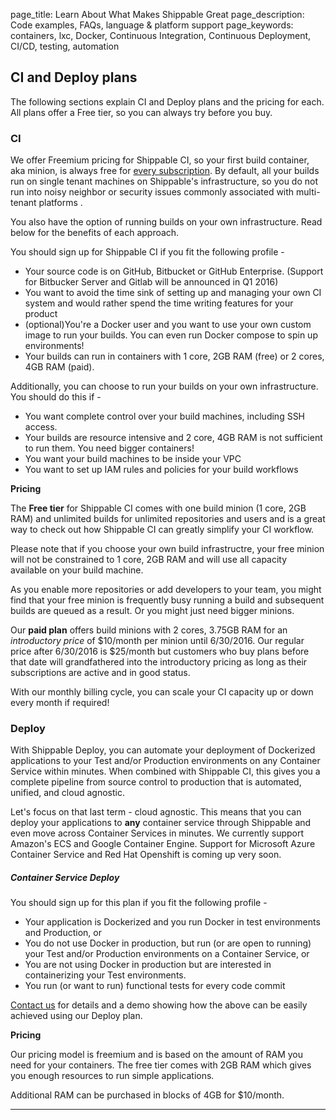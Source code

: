 page_title: Learn About What Makes Shippable Great
page_description: Code examples, FAQs, language & platform support
page_keywords: containers, lxc, Docker, Continuous Integration, Continuous Deployment, CI/CD, testing, automation


## CI and Deploy plans

The following sections explain CI and Deploy plans and the pricing for each. All plans offer a Free tier, so you can always try before you buy.

### CI

We offer Freemium pricing for Shippable CI, so your first build container, aka minion, is always free for [every subscription](gs_concepts.md/#Subscriptions). By default, all your builds run on single tenant machines on Shippable's infrastructure, so you do not run into noisy neighbor or security issues commonly associated with multi-tenant platforms .

You also have the option of running builds on your own infrastructure. Read below for the benefits of each approach.

You should sign up for Shippable CI if you fit the following profile -
* Your source code is on GitHub, Bitbucket or GitHub Enterprise. (Support for Bitbucker Server and Gitlab will be announced in Q1 2016)
* You want to avoid the time sink of setting up and managing your own CI system and would rather spend the time writing features for your product   
* (optional)You're a Docker user and you want to use your own custom image to run your builds. You can even run Docker compose to spin up environments!
* Your builds can run in containers with 1 core, 2GB RAM (free) or 2 cores, 4GB RAM (paid).

Additionally, you can choose to run your builds on your own infrastructure. You should do this if  -
* You want complete control over your build machines, including SSH access. 
* Your builds are resource intensive and 2 core, 4GB RAM is not sufficient to run them. You need bigger containers! 
* You want your build machines to be inside your VPC
* You want to set up IAM rules and policies for your build workflows 

**Pricing** 

The **Free tier** for Shippable CI comes with one build minion (1 core, 2GB RAM) and unlimited builds for unlimited repositories and users and is a great way to check out how Shippable CI can greatly simplify your CI workflow. 

Please note that if you choose your own build infrastructre, your free minion will not be constrained to 1 core, 2GB RAM and will use all capacity available on your build machine. 

As you enable more repositories or add developers to your team, you might find that your free minion is frequently busy running a build and subsequent builds are queued as a result. Or you might just need bigger minions.

Our **paid plan** offers build minions with 2 cores, 3.75GB RAM for an *introductory price* of $10/month per minion until 6/30/2016. Our regular price after 6/30/2016 is $25/month 
but customers who buy plans before that date will grandfathered into the introductory pricing as long as their subscriptions are active and in good status. 

With our monthly billing cycle, you can scale your CI capacity up or down every month if required!


### Deploy

With Shippable Deploy, you can automate your deployment of Dockerized applications to your Test and/or Production environments on any Container Service within minutes. When combined with Shippable CI, this gives you a complete pipeline from source control to production that is automated, unified, and cloud agnostic. 

Let's focus on that last term - cloud agnostic. This means that you can deploy your applications to **any** container service through Shippable and even move across Container Services in minutes. We currently support Amazon's ECS and Google Container Engine. Support for Microsoft Azure Container Service and Red Hat Openshift is coming up very soon.

##### Container Service Deploy

You should sign up for this plan if you fit the following profile -

* Your application is Dockerized and you run Docker in test environments and Production, or
* You do not use Docker in production, but run (or are open to running) your Test and/or Production environments on a Container Service, or 
* You are not using Docker in production but are interested in containerizing your Test environments.  
* You run (or want to run) functional tests for every code commit

[Contact us](mailto:support@shippable.com) for details and a demo showing how the above can be easily achieved using our Deploy plan.

**Pricing**

Our pricing model is freemium and is based on the amount of RAM you need for your containers. The free tier comes with 2GB RAM which gives you enough resources to run simple applications. 

Additional RAM can be purchased in blocks of 4GB for $10/month.

*****

